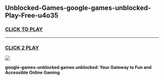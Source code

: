 
## Unblocked-Games-google-games-unblocked-Play-Free-u4o35
<h3>
<a href="https://premium76.site?title=google-games-unblocked&ref=18A1">CLICK TO PLAY</a></h3>
<hr>

<h3>
<a href="https://premium76.site?title=google-games-unblocked&ref=18A1">CLICK 2 PLAY</a>
  
</h3>

<a href="https://premium76.site?title=google-games-unblocked&ref=18A1"><img src="https://clearcache.store/games.png"></a>


**google-games-unblocked games unblocked: Your Gateway to Fun and Accessible Online Gaming**
